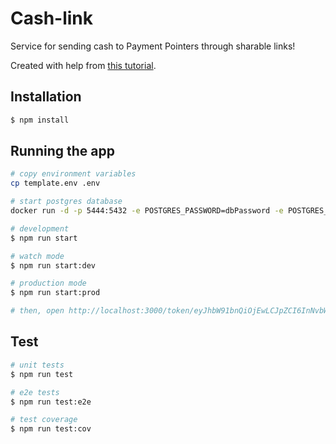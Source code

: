 # Cash-link

Service for sending cash to Payment Pointers through sharable links!

Created with help from [this tutorial](https://medium.com/swlh/create-an-api-rest-with-nestjs-1954723e8234).

## Installation

```bash
$ npm install
```

## Running the app

```bash
# copy environment variables
cp template.env .env

# start postgres database
docker run -d -p 5444:5432 -e POSTGRES_PASSWORD=dbPassword -e POSTGRES_DB=cashlink postgres

# development
$ npm run start

# watch mode
$ npm run start:dev

# production mode
$ npm run start:prod

# then, open http://localhost:3000/token/eyJhbW91bnQiOjEwLCJpZCI6InNvbWVpRCJ9
```

## Test

```bash
# unit tests
$ npm run test

# e2e tests
$ npm run test:e2e

# test coverage
$ npm run test:cov
```

